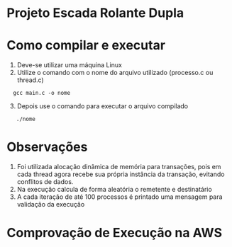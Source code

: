 # Projeto Escada Rolante Dupla

# Como compilar e executar

1. Deve-se utilizar uma máquina Linux
2. Utilize o comando com o nome do arquivo utilizado (processo.c ou thread.c)

 ```
   gcc main.c -o nome
```

3. Depois use o comando para executar o arquivo compilado
   
```
   ./nome
```

# Observações
1. Foi utilizada alocação dinâmica de memória para transações, pois em cada thread agora recebe sua própria instância da transação, evitando conflitos de dados.
2. Na execução calcula de forma aleatória o remetente e destinatário
3. A cada iteração de até 100 processos é printado uma mensagem para validação da execução


# Comprovação de Execução na AWS
